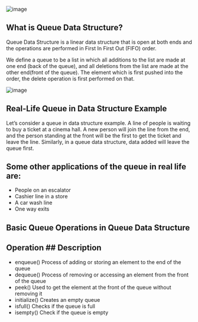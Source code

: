  ![image](https://github.com/srikanthmekala500/-ECOMMERCE/assets/125475567/b8ba3b47-44a7-4a30-b860-77e24df79e48)

## What is Queue Data Structure?
Queue Data Structure is a linear data structure that is open at both ends and the operations are performed in First In First Out (FIFO) order.

We define a queue to be a list in which all additions to the list are made at one end (back of the queue), and all deletions from the list are made at the other end(front of the queue).  The element which is first pushed into the order, the delete operation is first performed on that.

![image](https://github.com/srikanthmekala500/-ECOMMERCE/assets/125475567/171adda2-06a7-4159-9dba-313a5f16ed65)
## Real-Life Queue in Data Structure Example
Let’s consider a queue in data structure example. A line of people is waiting to buy a ticket at a cinema hall. A new person will join the line from the end, and the person standing at the front will be the first to get the ticket and leave the line. Similarly, in a queue data structure, data added will leave the queue first.

## Some other applications of the queue in real life are:
* People on an escalator
* Cashier line in a store
* A car wash line
* One way exits
## Basic Queue Operations in Queue Data Structure
## Operation 	   ## Description 
* enqueue() 	   Process of adding or storing an element to the end of the queue
* dequeue()	     Process of removing or accessing an element from the front of the queue 
* peek()        Used to get the element at the front of the queue without removing it
* initialize()	Creates an empty queue
* isfull()	    Checks if the queue is full
* isempty()	   Check if the queue is empty

